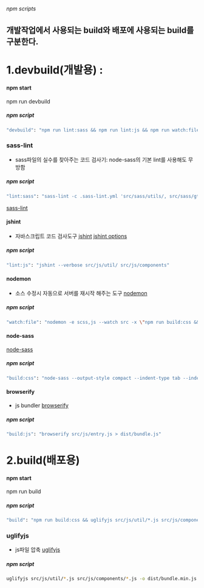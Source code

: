 ###### npm scripts

## 개발작업에서 사용되는 build와 배포에 사용되는 build를 구분한다.

# 1.devbuild(개발용) :
#### npm start
npm run devbuild

##### npm script
```sh
"devbuild": "npm run lint:sass && npm run lint:js && npm run watch:file"
```

### sass-lint
- sass파일의 실수를 찾아주는 코드 검사기: node-sass의 기본 lint를 사용해도 무방함

##### npm script
```sh
"lint:sass": "sass-lint -c .sass-lint.yml 'src/sass/utils/, src/sass/gtris.scss' -v -q"
```
[sass-lint](https://www.npmjs.com/package/sass-lint)

#### jshint
- 자바스크립트 코드 검사도구
[jshint](https://www.npmjs.com/package/jshint)
[jshint options](https://blog.outsider.ne.kr/1007)

##### npm script
```sh
"lint:js": "jshint --verbose src/js/util/ src/js/components"
```

#### nodemon
- 소스 수정시 자동으로 서버를 재시작 해주는 도구
[nodemon](https://nodemon.io/)

##### npm script
```sh
"watch:file": "nodemon -e scss,js --watch src -x \"npm run build:css && npm run build:js\""
```

#### node-sass
[node-sass](https://github.com/sass/node-sass)

##### npm script
```sh
"build:css": "node-sass --output-style compact --indent-type tab --indent-width 1 --source-map dist/map/ -o src/sass/utils/ src/sass/gtris.scss dist/gtris.css"
```

#### browserify
- js bundler
[browserify](http://browserify.org/)

##### npm script
```sh
"build:js": "browserify src/js/entry.js > dist/bundle.js"
```

# 2.build(배포용)
#### npm start
npm run build

##### npm script
```sh
"build": "npm run build:css && uglifyjs src/js/util/*.js src/js/components/*.js -o dist/bundle.min.js --source-map dist/map/bundle.min.js.map -p 5 -c -m"
```

### uglifyjs
- js파일 압축
[uglifyjs](http://lisperator.net/uglifyjs/)

##### npm script
```sh
uglifyjs src/js/util/*.js src/js/components/*.js -o dist/bundle.min.js --source-map dist/map/bundle.min.js.map -p 5 -c -m
```

